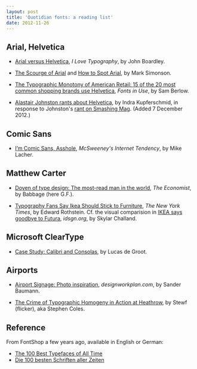 ```yaml
---
layout: post
title: 'Quotidian fonts: a reading list'
date: 2012-11-26
---
```


Arial, Helvetica
----------------

* [Arial versus Helvetica](http://ilovetypography.com/2007/10/06/arial-versus-helvetica/), *I Love Typography*, by John Boardley.

* [The Scourge of Arial](http://www.ms-studio.com/articles.html) and [How to Spot Arial](http://www.ms-studio.com/articlesarialsid.html), by Mark Simonson.

* [The Typographic Monotony of American Retail: 15 of the 20 most common shopping brands use Helvetica](http://fontsinuse.com/uses/28/the-typographic-monotony-of-american-retail), *Fonts in Use*, by Sam Berlow.

* [Alastair Johnston rants about Helvetica](http://kupferschrift.de/cms/2012/12/alastair-johnston-on-helvetica/), by Indra Kupferschmid, in response to Johnston's [rant on Smashing Mag](http://www.smashingmagazine.com/2012/12/06/why-wont-helvetica-go-away/). (Added 7 December 2012.)

Comic Sans
----------

* [I’m Comic Sans, Asshole](http://www.mcsweeneys.net/articles/im-comic-sans-asshole), *McSweeney's Internet Tendency*, by Mike Lacher.

Matthew Carter
--------------

* [Doyen of type design: The most-read man in the world](http://www.economist.com/blogs/babbage/2010/12/doyen_type_design), *The Economist*, by Babbage (here G.F.).

* [Typography Fans Say Ikea Should Stick to Furniture](http://www.nytimes.com/2009/09/05/arts/design/05ikea.html?_r=1&hpw=&pagewanted=all), *The New York Times*, by Edward Rothstein. Cf. the visual comparision in [IKEA says goodbye to Futura](http://idsgn.org/posts/ikea-says-goodbye-to-futura/), *idsgn.org*, by Skylar Challand.

Microsoft ClearType
-------------------

* [Case Study: Calibri and Consolas](http://www.lucasfonts.com/case-studies/calibri-consolas/), by Lucas de Groot.

Airports
--------

* [Airport Signage: Photo inspiration](http://www.designworkplan.com/design/airport-signage-photo-inspiration.htm), *designworkplan.com*, by Sander Baumann.

* [The Crime of Typographic Homogeny in Action at Heathrow](http://www.flickr.com/photos/stewf/3581486934/), by Stewf (flicker), aka Stephen Coles.


Reference
---------

From FontShop a few years ago, available in English or German:

- [The 100 Best Typefaces of All Time](http://www.100besttypefaces.com)
- [Die 100 besten Schriften aller Zeiten](http://www.100besteschriften.de)
